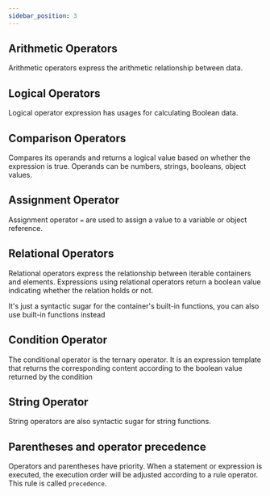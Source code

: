 ```yaml
---
sidebar_position: 3
---
```


## Arithmetic Operators

Arithmetic operators express the arithmetic relationship between data. 

## Logical Operators

Logical operator expression has usages for calculating Boolean data.

## Comparison Operators

Compares its operands and returns a logical value based on whether the expression is true. Operands can be numbers, strings, booleans, object values.

## Assignment Operator

Assignment operator `=` are used to assign a value to a variable or object reference.

## Relational Operators

Relational operators express the relationship between iterable containers and elements. Expressions using relational operators return a boolean value indicating whether the relation holds or not.

It's just a syntactic sugar for the container's built-in functions, you can also use built-in functions instead

## Condition Operator

The conditional operator is the ternary operator. It is an expression template that returns the corresponding content according to the boolean value returned by the condition

## String Operator

String operators are also syntactic sugar for string functions.

## Parentheses and operator precedence

Operators and parentheses have priority. When a statement or expression is executed, the execution order will be adjusted according to a rule operator. This rule is called `precedence`.

